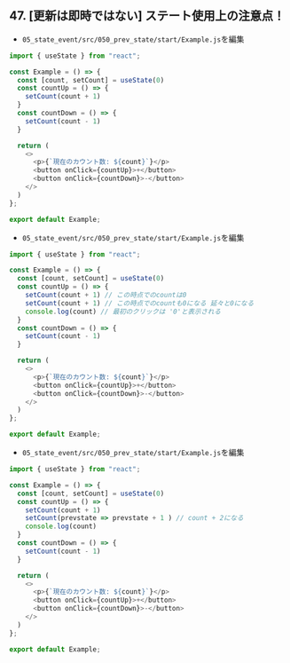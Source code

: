 ## 47. [更新は即時ではない] ステート使用上の注意点！

+ `05_state_event/src/050_prev_state/start/Example.js`を編集<br>

```js:Example.js
import { useState } from "react";

const Example = () => {
  const [count, setCount] = useState(0)
  const countUp = () => {
    setCount(count + 1)
  }
  const countDown = () => {
    setCount(count - 1)
  }

  return (
    <>
      <p>{`現在のカウント数: ${count}`}</p>
      <button onClick={countUp}>+</button>
      <button onClick={countDown}>-</button>
    </>
  )
};

export default Example;
```

+ `05_state_event/src/050_prev_state/start/Example.js`を編集<br>

```js:Example.js
import { useState } from "react";

const Example = () => {
  const [count, setCount] = useState(0)
  const countUp = () => {
    setCount(count + 1) // この時点でのcountは0
    setCount(count + 1) // この時点でのcountも0になる 延々と0になる
    console.log(count) // 最初のクリックは '0'と表示される
  }
  const countDown = () => {
    setCount(count - 1)
  }

  return (
    <>
      <p>{`現在のカウント数: ${count}`}</p>
      <button onClick={countUp}>+</button>
      <button onClick={countDown}>-</button>
    </>
  )
};

export default Example;
```

+ `05_state_event/src/050_prev_state/start/Example.js`を編集<br>

```js:Example.js
import { useState } from "react";

const Example = () => {
  const [count, setCount] = useState(0)
  const countUp = () => {
    setCount(count + 1)
    setCount(prevstate => prevstate + 1 ) // count + 2になる
    console.log(count)
  }
  const countDown = () => {
    setCount(count - 1)
  }

  return (
    <>
      <p>{`現在のカウント数: ${count}`}</p>
      <button onClick={countUp}>+</button>
      <button onClick={countDown}>-</button>
    </>
  )
};

export default Example;
```